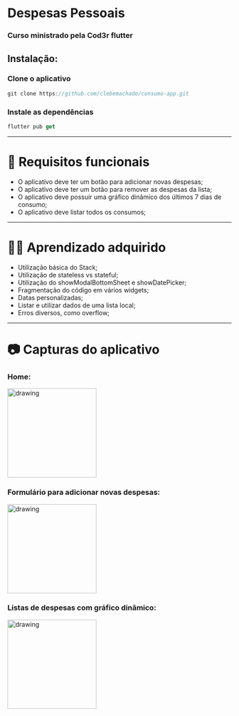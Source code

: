 # Despesas Pessoais

### Curso ministrado pela Cod3r flutter

## Instalação:

### Clone o aplicativo

```jsx
git clone https://github.com/clebemachado/consumo-app.git
```

### Instale as dependências

```jsx
flutter pub get
```

---

# 📱 Requisitos funcionais

- O aplicativo deve ter um botão para adicionar novas despesas;
- O aplicativo deve ter um botão para remover as despesas da lista;
- O aplicativo deve possuir uma gráfico dinâmico dos últimos 7 dias de consumo;
- O aplicativo deve listar todos os consumos;

---

# 👷🏾 Aprendizado adquirido

- Utilização básica do Stack;
- Utilização de stateless vs stateful;
- Utilização do showModalBottomSheet e showDatePicker;
- Fragmentação do código em vários widgets;
- Datas personalizadas;
- Listar e utilizar dados de uma lista local;
- Erros diversos, como overflow;

---

# :camera: Capturas do aplicativo

### Home:

<img src="https://user-images.githubusercontent.com/66011013/117522094-ce35a500-af87-11eb-866e-58ffb7e32f6e.jpeg" alt="drawing" width="200"/>

### Formulário para adicionar novas despesas:

<img src="https://user-images.githubusercontent.com/66011013/117522100-d261c280-af87-11eb-80df-e9581fc2f8a3.jpeg" alt="drawing" width="200"/>

### Listas de despesas com gráfico dinâmico:

<img src="https://user-images.githubusercontent.com/66011013/117522101-d2fa5900-af87-11eb-97eb-42b1460660e0.jpeg" alt="drawing" width="200"/>
